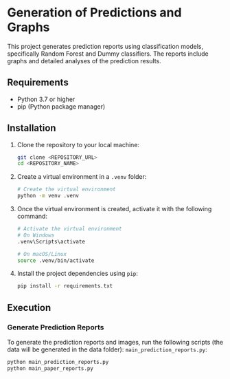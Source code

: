 # Generation of Predictions and Graphs

This project generates prediction reports using classification models, specifically Random Forest and Dummy classifiers. The reports include graphs and detailed analyses of the prediction results.

## Requirements

- Python 3.7 or higher
- pip (Python package manager)

## Installation

1. Clone the repository to your local machine:

    ```sh
    git clone <REPOSITORY_URL>
    cd <REPOSITORY_NAME>
    ```
2. Create a virtual environment in a `.venv` folder:

    ```bash
    # Create the virtual environment
    python -m venv .venv
    ```

 3. Once the virtual environment is created, activate it with the following command:

    ```bash
    # Activate the virtual environment
    # On Windows
    .venv\Scripts\activate
    ```

    ```bash
    # On macOS/Linux
    source .venv/bin/activate
    ```    

4. Install the project dependencies using `pip`:

    ```sh
    pip install -r requirements.txt
    ```

## Execution

### Generate Prediction Reports

To generate the prediction reports and images, run the following scripts (the data will be generated in the data folder): `main_prediction_reports.py`:

```sh
python main_prediction_reports.py
python main_paper_reports.py
